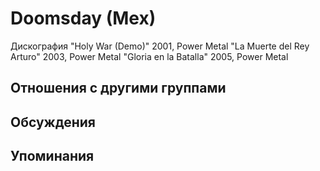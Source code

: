 # Doomsday (Mex)

Дискография
"Holy War (Demo)" 2001, Power Metal
"La Muerte del Rey Arturo" 2003, Power Metal
"Gloria en la Batalla" 2005, Power Metal

## Отношения с другими группами


## Обсуждения


## Упоминания


